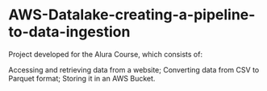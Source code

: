 # AWS-Datalake-creating-a-pipeline-to-data-ingestion

Project developed for the Alura Course, which consists of:

Accessing and retrieving data from a website;
Converting data from CSV to Parquet format;
Storing it in an AWS Bucket.
